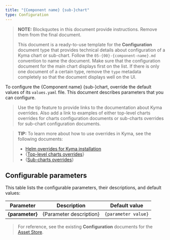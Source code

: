 ```yaml
---
title: "{Component name} {sub-}chart"
type: Configuration
---
```


>**NOTE:** Blockquotes in this document provide instructions. Remove them from the final document.
>
>This document is a ready-to-use template for the **Configuration** document type that provides technical details about configuration of a Kyma chart or sub-chart. Follow the `05-{00}-{component-name}.md` convention to name the document. Make sure that the configuration document for the main chart displays first on the list. If there is only one document of a certain type, remove the `type` metadata completely so that the document displays well on the UI.

To configure the {Component name} {sub-}chart, override the default values of its `values.yaml` file. This document describes parameters that you can configure.

>Use the tip feature to provide links to the documentation about Kyma overrides. Also add a link to examples of either top-level charts overrides for charts configuration documents or sub-charts overrides for sub-chart configuration documents.

>**TIP:** To learn more about how to use overrides in Kyma, see the following documents:
>* [Helm overrides for Kyma installation](/root/kyma/#configuration-helm-overrides-for-kyma-installation)
>* {[Top-level charts overrides](/root/kyma/#configuration-helm-overrides-for-kyma-installation-top-level-charts-overrides)}
>* {[Sub-charts overrides](/root/kyma/#configuration-helm-overrides-for-kyma-installation-sub-chart-overrides)}

## Configurable parameters

This table lists the configurable parameters, their descriptions, and default values:

| Parameter | Description | Default value |
|-----------|-------------|---------------|
| **{parameter}** | {Parameter description} | `{parameter value}` |

> For reference, see the existing **Configuration** documents for the [Asset Store](https://kyma-project.io/docs/1.5/components/asset-store/#configuration-configuration).
